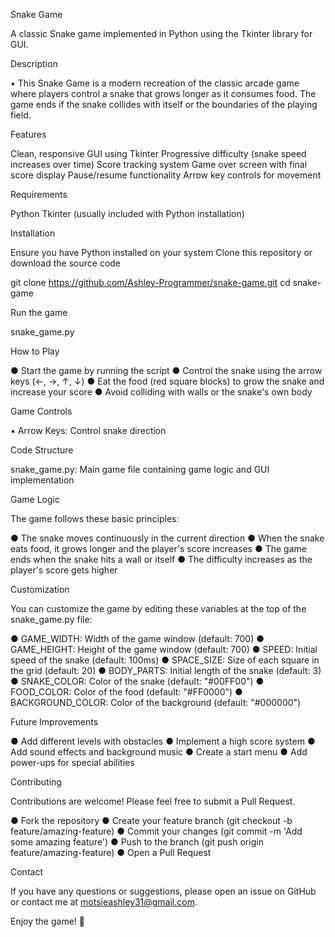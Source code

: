 Snake Game

A classic Snake game implemented in Python using the Tkinter library for GUI.

Description

• This Snake Game is a modern recreation of the classic arcade game where players control a snake that grows longer as it consumes food. The game ends if the snake collides with itself or the boundaries of the playing field.

Features

Clean, responsive GUI using Tkinter
Progressive difficulty (snake speed increases over time)
Score tracking system
Game over screen with final score display
Pause/resume functionality
Arrow key controls for movement

Requirements

Python
Tkinter (usually included with Python installation)

Installation

Ensure you have Python installed on your system
Clone this repository or download the source code

git clone https://github.com/Ashley-Programmer/snake-game.git
cd snake-game

Run the game

snake_game.py

How to Play

● Start the game by running the script
● Control the snake using the arrow keys (←, →, ↑, ↓)
● Eat the food (red square blocks) to grow the snake and increase your score
● Avoid colliding with walls or the snake's own body

Game Controls

▪︎ Arrow Keys: Control snake direction

Code Structure

snake_game.py: Main game file containing game logic and GUI implementation

Game Logic

The game follows these basic principles:

● The snake moves continuously in the current direction
● When the snake eats food, it grows longer and the player's score increases
● The game ends when the snake hits a wall or itself
● The difficulty increases as the player's score gets higher

Customization

You can customize the game by editing these variables at the top of the snake_game.py file:

● GAME_WIDTH: Width of the game window (default: 700)
● GAME_HEIGHT: Height of the game window (default: 700)
● SPEED: Initial speed of the snake (default: 100ms)
● SPACE_SIZE: Size of each square in the grid (default: 20)
● BODY_PARTS: Initial length of the snake (default: 3)
● SNAKE_COLOR: Color of the snake (default: "#00FF00")
● FOOD_COLOR: Color of the food (default: "#FF0000")
● BACKGROUND_COLOR: Color of the background (default: "#000000")

Future Improvements

● Add different levels with obstacles
● Implement a high score system
● Add sound effects and background music
● Create a start menu
● Add power-ups for special abilities

Contributing

Contributions are welcome! Please feel free to submit a Pull Request.

● Fork the repository
● Create your feature branch (git checkout -b feature/amazing-feature)
● Commit your changes (git commit -m 'Add some amazing feature')
● Push to the branch (git push origin feature/amazing-feature)
● Open a Pull Request

Contact

If you have any questions or suggestions, please open an issue on GitHub or contact me at motsieashley31@gmail.com.

Enjoy the game! 🐍
